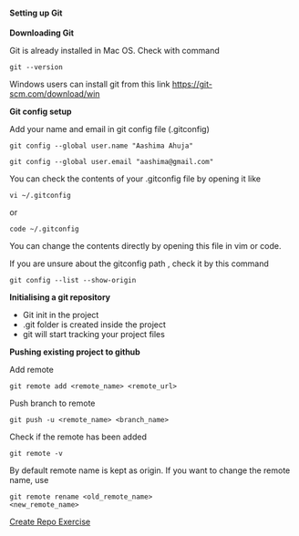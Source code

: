 #### Setting up Git

**Downloading Git**

Git is already installed in Mac OS. Check with command

```
git --version
```

Windows users can install git from this link
https://git-scm.com/download/win

**Git config setup**

Add your name and email in git config file (.gitconfig)

```
git config --global user.name "Aashima Ahuja"

git config --global user.email "aashima@gmail.com"

```

You can check the contents of your .gitconfig file by opening it like

```
vi ~/.gitconfig
```

or

```
code ~/.gitconfig
```

You can change the contents directly by opening this file in vim or code.

If you are unsure about the gitconfig path , check it by this command

```
git config --list --show-origin
```

**Initialising a git repository**

- Git init in the project
- .git folder is created inside the project
- git will start tracking your project files

**Pushing existing project to github**

Add remote

```
git remote add <remote_name> <remote_url>
```

Push branch to remote

```
git push -u <remote_name> <branch_name>
```

Check if the remote has been added

```
git remote -v
```

By default remote name is kept as origin. If you want to change the remote name, use

```
git remote rename <old_remote_name>
<new_remote_name>

```

[Create Repo Exercise](/exercises/creatingRepoExercise.md)
